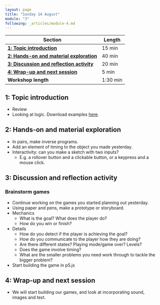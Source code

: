 ```yaml
---
layout: page
title: "Sunday 14 August"
module: "3"
following: _articles/module-4.md
---
```


| **Section**                                                                        | **Length** |
|------------------------------------------------------------------------------------|------------|
| [**1: Topic introduction**](#1-topic-introduction)                                 | 15 min     |
| [**2: Hands-on and material exploration**](#2-hands-on-and-material-exploration)   | 40 min     |
| [**3: Discussion and reflection activity**](#3-discussion-and-reflection-activity) | 20 min     |
| [**4: Wrap-up and next session**](#4-wrap-up-and-next-session)                     | 5 min      |
| **Workshop length**                                                                | 1:30 min   |


## 1: Topic introduction
- Review 
- Looking at logic. Download examples [here](https://github.com/alisay/p5-workshop/raw/master/04_logic/04_logic.zip).

## 2: Hands-on and material exploration

- In pairs, make inverse programs. 
- Add an element of timing to the object you made yesterday.
- Interactivity: can you make a sketch with two inputs? 
    - E.g. a rollover button and a clickable button, or a keypress and a mouse click.

## 3: Discussion and reflection activity

### Brainstorm games
- Continue working on the games you started planning out yesterday.
- Using paper and pens, make a prototype or storyboard.
- Mechanics
    - What is the goal? What does the player do?
    - How do you win or finish? 
- Details
    - How do you detect if the player is achieving the goal?
    - How do you communicate to the player how they are doing?
    - Are there different states? Playing mode/game over? Levels? 
    - Does the game involve timing?
    - What are the smaller problems you need work through to tackle the bigger problem?
- Start building the game in p5.js

## 4: Wrap-up and next session
- We will start building our games, and look at incorporating sound, images and text. 
